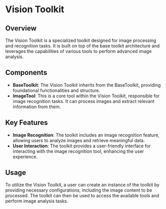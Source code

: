 # Vision Toolkit

## Overview
The Vision Toolkit is a specialized toolkit designed for image processing and recognition tasks. It is built on top of the base toolkit architecture and leverages the capabilities of various tools to perform advanced image analysis.

## Components
- **BaseToolkit**: The Vision Toolkit inherits from the BaseToolkit, providing foundational functionalities and structure.
- **ImageTool**: This is a core tool within the Vision Toolkit, responsible for image recognition tasks. It can process images and extract relevant information from them.

## Key Features
- **Image Recognition**: The toolkit includes an image recognition feature, allowing users to analyze images and retrieve meaningful data.
- **User Interaction**: The toolkit provides a user-friendly interface for interacting with the image recognition tool, enhancing the user experience.

## Usage
To utilize the Vision Toolkit, a user can create an instance of the toolkit by providing necessary configurations, including the image content to be processed. The toolkit can then be used to access the available tools and perform image analysis tasks.